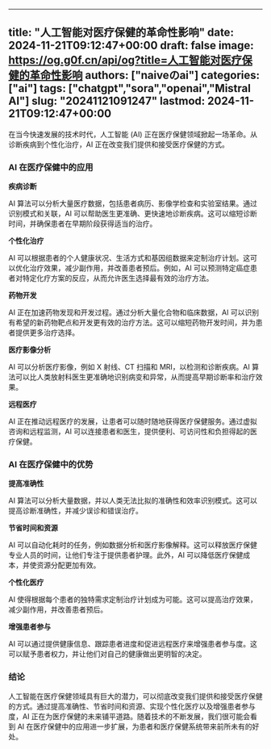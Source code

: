 
---
title: "人工智能对医疗保健的革命性影响"
date: 2024-11-21T09:12:47+00:00
draft: false
image: https://og.g0f.cn/api/og?title=人工智能对医疗保健的革命性影响
authors: ["naiveのai"]
categories: ["ai"]
tags: ["chatgpt","sora","openai","Mistral AI"]
slug: "20241121091247"
lastmod: 2024-11-21T09:12:47+00:00
---
在当今快速发展的技术时代，人工智能 (AI) 正在医疗保健领域掀起一场革命。从诊断疾病到个性化治疗，AI 正在改变我们提供和接受医疗保健的方式。

### AI 在医疗保健中的应用

**疾病诊断**

AI 算法可以分析大量医疗数据，包括患者病历、影像学检查和实验室结果。通过识别模式和关联，AI 可以帮助医生更准确、更快速地诊断疾病。这可以缩短诊断时间，并确保患者在早期阶段获得适当的治疗。

**个性化治疗**

AI 可以根据患者的个人健康状况、生活方式和基因组数据来定制治疗计划。这可以优化治疗效果，减少副作用，并改善患者预后。例如，AI 可以预测特定癌症患者对特定化疗方案的反应，从而允许医生选择最有效的治疗方法。

**药物开发**

AI 正在加速药物发现和开发过程。通过分析大量化合物和临床数据，AI 可以识别有希望的新药物靶点和开发更有效的治疗方法。这可以缩短药物开发时间，并为患者提供更多治疗选择。

**医疗影像分析**

AI 可以分析医疗影像，例如 X 射线、CT 扫描和 MRI，以检测和诊断疾病。AI 算法可以比人类放射科医生更准确地识别病变和异常，从而提高早期诊断率和治疗效果。

**远程医疗**

AI 正在推动远程医疗的发展，让患者可以随时随地获得医疗保健服务。通过虚拟咨询和远程监测，AI 可以连接患者和医生，提供便利、可访问性和负担得起的医疗保健。

### AI 在医疗保健中的优势

**提高准确性**

AI 算法可以分析大量数据，并以人类无法比拟的准确性和效率识别模式。这可以提高诊断准确性，并减少误诊和错误治疗。

**节省时间和资源**

AI 可以自动化耗时的任务，例如数据分析和医疗影像解释。这可以释放医疗保健专业人员的时间，让他们专注于提供患者护理。此外，AI 可以降低医疗保健成本，并使资源分配更加有效。

**个性化医疗**

AI 使得根据每个患者的独特需求定制治疗计划成为可能。这可以提高治疗效果，减少副作用，并改善患者预后。

**增强患者参与**

AI 可以通过提供健康信息、跟踪患者进度和促进远程医疗来增强患者参与度。这可以赋予患者权力，并让他们对自己的健康做出更明智的决定。

### 结论

人工智能在医疗保健领域具有巨大的潜力，可以彻底改变我们提供和接受医疗保健的方式。通过提高准确性、节省时间和资源、实现个性化医疗以及增强患者参与度，AI 正在为医疗保健的未来铺平道路。随着技术的不断发展，我们很可能会看到 AI 在医疗保健中的应用进一步扩展，为患者和医疗保健系统带来前所未有的好处。